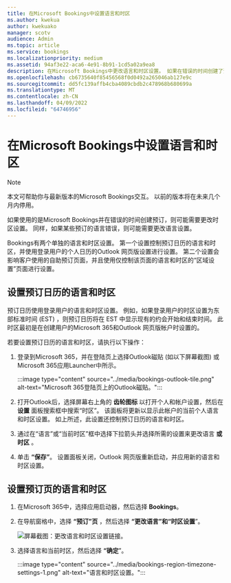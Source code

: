 ```yaml
---
title: 在Microsoft Bookings中设置语言和时区
ms.author: kwekua
author: kwekuako
manager: scotv
audience: Admin
ms.topic: article
ms.service: bookings
ms.localizationpriority: medium
ms.assetid: 94af3e22-aca6-4e91-8b91-1cd5a02a9ea8
description: 在Microsoft Bookings中更改语言和时区设置。 如果在错误的时间创建了预订，则可能会为错误的时区设置Bookings。
ms.openlocfilehash: cb6735640f85456568f0d0492a265046ab127e9c
ms.sourcegitcommit: dd5fc139affb4cba4089cbdb2c478968b680699a
ms.translationtype: MT
ms.contentlocale: zh-CN
ms.lasthandoff: 04/09/2022
ms.locfileid: "64746956"
---
```

# <a name="set-language-and-time-zones-in-microsoft-bookings"></a>在Microsoft Bookings中设置语言和时区

> [!NOTE]
> 本文可帮助你与最新版本的Microsoft Bookings交互。 以前的版本将在未来几个月内停用。

如果使用的是Microsoft Bookings并在错误的时间创建预订，则可能需要更改时区设置。 同样，如果某些预订的语言错误，则可能需要更改语言设置。

Bookings有两个单独的语言和时区设置。 第一个设置控制预订日历的语言和时区，并使用登录用户的个人日历的Outlook 网页版设置进行设置。 第二个设置会影响客户使用的自助预订页面，并且使用仅控制该页面的语言和时区的“区域设置”页面进行设置。

## <a name="setting-language-and-time-zone-for-a-booking-calendar"></a>设置预订日历的语言和时区

预订日历使用登录用户的语言和时区设置。 例如，如果登录用户的时区设置为东部标准时间 (EST) ，则预订日历将在 EST 中显示现有的约会开始和结束时间。 此时区最初是在创建用户的Microsoft 365和Outlook 网页版帐户时设置的。

若要设置预订日历的语言和时区，请执行以下操作：

1. 登录到Microsoft 365，并在登陆页上选择Outlook磁贴 (如以下屏幕截图) 或Microsoft 365应用Launcher中所示。

   :::image type="content" source="../media/bookings-outlook-tile.png" alt-text="Microsoft 365登陆页上的Outlook磁贴。":::

1. 打开Outlook后，选择屏幕右上角的 **齿轮图标** 以打开个人和帐户设置，然后在 **设置** 面板搜索框中搜索“时区”。 该面板将更新以显示此帐户的当前个人语言和时区设置。 如上所述，此设置还控制预订日历的语言和时区。

1. 通过在“语言”或“当前时区”框中选择下拉箭头并选择所需的设置来更改语言 **或时区** 。

1. 单击 **“保存”**。 设置面板关闭，Outlook 网页版重新启动，并应用新的语言和时区设置。

## <a name="setting-the-language-and-time-zone-for-the-booking-page"></a>设置预订页的语言和时区

1. 在Microsoft 365中，选择应用启动器，然后选择 **Bookings**。

1. 在导航窗格中，选择 **“预订”页** ，然后选择 **“更改语言”和“时区设置**”。

   ![屏幕截图：更改语言和时区设置链接。](../media/bookings-region-language-timezone-settings.png)

1. 选择语言和当前时区，然后选择 **“确定**”。

   :::image type="content" source="../media/bookings-region-timezone-settings-1.png" alt-text="语言和时区设置。":::